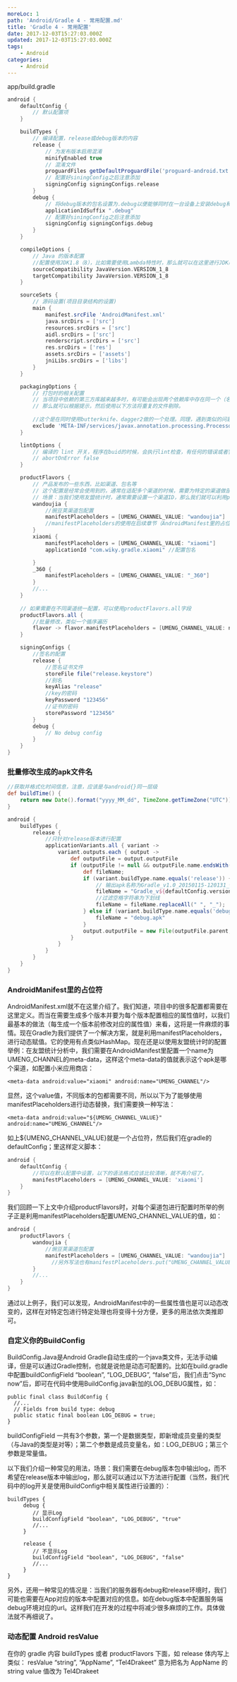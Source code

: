 ```yaml
---
moreLoc: 1
path: 'Android/Gradle 4 - 常用配置.md'
title: 'Gradle 4 - 常用配置'
date: 2017-12-03T15:27:03.000Z
updated: 2017-12-03T15:27:03.000Z
tags:
    - Android
categories:
    - Android
---
```


app/build.gradle

<!--more-->


```gradle
android {
    defaultConfig {
        // 默认配置项
    }

	buildTypes {
		// 编译配置，release或debug版本的内容
		release {
			// 为发布版本启用混淆
			minifyEnabled true  
			// 混淆文件
			proguardFiles getDefaultProguardFile('proguard-android.txt'), 'proguard-rules.pro'
			// 配置好siningConfig之后注意添加
			signingConfig signingConfigs.release
		}
		debug {
			// 将debug版本的包名设置为.debug以便能够同时在一台设备上安装debug和release版本的apk。
			applicationIdSuffix ".debug"
			// 配置好siningConfig之后注意添加
			signingConfig signingConfigs.debug
		}
	}

    compileOptions {
		// Java 的版本配置
		//配置使用JDK1.8（8），比如需要使用Lambda特性时，那么就可以在这里进行JDK版本的配置
		sourceCompatibility JavaVersion.VERSION_1_8
		targetCompatibility JavaVersion.VERSION_1_8
    }

    sourceSets {
        // 源码设置(项目目录结构的设置)
		main {
			manifest.srcFile 'AndroidManifest.xml'
			java.srcDirs = ['src']
			resources.srcDirs = ['src']
			aidl.srcDirs = ['src']
			renderscript.srcDirs = ['src']
			res.srcDirs = ['res']
			assets.srcDirs = ['assets']
			jniLibs.srcDirs = ['libs']
		}
    }

    packagingOptions {
		// 打包时的相关配置
		// 当项目中依赖的第三方库越来越多时，有可能会出现两个依赖库中存在同一个（名称）文件。如果这样，Gradle在打包时就会提示错误（警告）。
		// 那么就可以根据提示，然后使用以下方法将重复的文件剔除。
	   
		//这个是在同时使用butterknife、dagger2做的一个处理。同理，遇到类似的问题，只要根据gradle的提示，做类似处理即可。
		exclude 'META-INF/services/javax.annotation.processing.Processor'
    }

    lintOptions {
		// 编译的 lint 开关，程序在buid的时候，会执行lint检查，有任何的错误或者警告提示，都会终止构建，我们可以将其关掉。
		// abortOnError false
    }

    productFlavors {
        // 产品发布的一些东西，比如渠道、包名等
		// 这个配置是经常会使用到的，通常在适配多个渠道的时候，需要为特定的渠道做部分特殊的处理，比如设置不同的包名、应用名等。
		// 场景：当我们使用友盟统计时，通常需要设置一个渠道ID，那么我们就可以利用productFlavors来生成对应渠道信息的包
        wandoujia {
			//豌豆荚渠道包配置
			manifestPlaceholders = [UMENG_CHANNEL_VALUE: "wandoujia"]
			//manifestPlaceholders的使用在后续章节（AndroidManifest里的占位符）中介绍
        }
        xiaomi {
            manifestPlaceholders = [UMENG_CHANNEL_VALUE: "xiaomi"]
            applicationId "com.wiky.gradle.xiaomi" //配置包名

        }
        _360 {
            manifestPlaceholders = [UMENG_CHANNEL_VALUE: "_360"]
        }
        //...
    }
	
	// 如果需要在不同渠道统一配置，可以使用productFlavors.all字段
	productFlavors.all { 
        //批量修改，类似一个循序遍历
        flavor -> flavor.manifestPlaceholders = [UMENG_CHANNEL_VALUE: name] 
    }

    signingConfigs {
        //签名的配置
        release {
            //签名证书文件
            storeFile file("release.keystore")
            //别名
            keyAlias "release"
            //key的密码
            keyPassword "123456"
            //证书的密码
            storePassword "123456"
        }
        debug {
			// No debug config
        }
    }
}
```

### 批量修改生成的apk文件名

```gradle
//获取并格式化时间信息，注意，应该是与android{}同一层级
def buildTime() {
    return new Date().format("yyyy_MM_dd", TimeZone.getTimeZone("UTC"))
}

android {
	buildTypes {
		release {
			//只针对release版本进行配置
			applicationVariants.all { variant ->
				variant.outputs.each { output ->
					def outputFile = output.outputFile
					if (outputFile != null && outputFile.name.endsWith('.apk')) {
						def fileName;
                        if (variant.buildType.name.equals('release')) {
                            // 输出apk名称为Gradle_v1.0_20150115-120131_wandoujia.apk
                            fileName = "Gradle_v${defaultConfig.versionName}_${getCurrentTimeText()}.apk"
                            //过滤空格字符串为下划线
                            fileName = fileName.replaceAll(" ", "_");
                        } else if (variant.buildType.name.equals('debug')) {
                            fileName = "debug.apk"
                        }
                        output.outputFile = new File(outputFile.parent, fileName)
					}
				}
			}
		}
	}
}
```

### AndroidManifest里的占位符

AndroidManifest.xml就不在这里介绍了。我们知道，项目中的很多配置都需要在这里定义。而当在需要生成多个版本并要为每个版本配置相应的属性值时，以我们最基本的做法（每生成一个版本前修改对应的属性值）来看，这将是一件麻烦的事情。现在Gradle为我们提供了一个解决方案，就是利用manifestPlaceholders，进行动态赋值。它的使用有点类似HashMap。现在还是以使用友盟统计时的配置举例：在友盟统计分析中，我们需要在AndroidManifest里配置一个name为UMENG_CHANNEL的meta-data，这样这个meta-data的值就表示这个apk是哪个渠道，如配置小米应用商店：

`<meta-data android:value="xiaomi" android:name="UMENG_CHANNEL"/>`

显然，这个value值，不同版本的包都需要不同，所以以下为了能够使用manifestPlaceholders进行动态替换，我们需要换一种写法：

`<meta-data android:value="${UMENG_CHANNEL_VALUE}" android:name="UMENG_CHANNEL"/>`

如上${UMENG_CHANNEL_VALUE}就是一个占位符，然后我们在gradle的defaultConfig；里这样定义脚本：

```gradle
android {
    defaultConfig {
        //可以在默认配置中设置，以下的语法格式应该比较清晰，就不再介绍了。
        manifestPlaceholders = [UMENG_CHANNEL_VALUE: 'xiaomi']
    }
}
```

我们回顾一下上文中介绍productFlavors时，对每个渠道包进行配置时所举的例子正是利用manifestPlaceholders配置UMENG_CHANNEL_VALUE的值，如：

```gradle
android {  
    productFlavors {
        wandoujia {
            //豌豆荚渠道包配置
            manifestPlaceholders = [UMENG_CHANNEL_VALUE: "wandoujia"]
              //另外写法也有manifestPlaceholders.put("UMENG_CHANNEL_VALUE",'xiaomi')，稍有区别。
        }
        //...
    }  
}
```

通过以上例子，我们可以发现，AndroidManifest中的一些属性值也是可以动态改变的，这样在对特定包进行特定处理也将变得十分方便，更多的用法依次类推即可。

### 自定义你的BuildConfig

BuildConfig.Java是Android Gradle自动生成的一个java类文件，无法手动编译，但是可以通过Gradle控制，也就是说他是动态可配置的。比如在build.gradle中配置buildConfigField “boolean”, “LOG_DEBUG”, “false”后，我们点击“Sync now”后，即可在代码中使用BuildConfig.java新加的LOG_DEBUG属性，如：

```
public final class BuildConfig {
  //...
  // Fields from build type: debug
  public static final boolean LOG_DEBUG = true;
}
```

buildConfigField 一共有3个参数，第一个是数据类型，即新增成员变量的类型（与Java的类型是对等）；第二个参数是成员变量名，如：LOG_DEBUG；第三个参数是常量值。

以下我们介绍一种常见的用法，场景：我们需要在debug版本包中输出log，而不希望在release版本中输出log，那么就可以通过以下方法进行配置（当然，我们代码中的log开关是使用BuildConfig中相关属性进行设置的）：

```
buildTypes {
     debug {
        // 显示Log
        buildConfigField "boolean", "LOG_DEBUG", "true"
        //...
     }

     release {
        // 不显示Log
        buildConfigField "boolean", "LOG_DEBUG", "false"
        //...
     }
}
```

另外，还用一种常见的情况是：当我们的服务器有debug和release环境时，我们可能也需要在App对应的版本中配置对应的信息。如在debug版本中配置服务端debug环境对应的url。这样我们在开发的过程中将减少很多麻烦的工作。具体做法就不再细说了。

### 动态配置 Android resValue

在你的 gradle 内容 buildTypes 或者 productFlavors 下面，如 release 体内写上类似：
resValue “string”, “AppName”, “Tel4Drakeet”
意为把名为 AppName 的 string value 值改为 Tel4Drakeet

